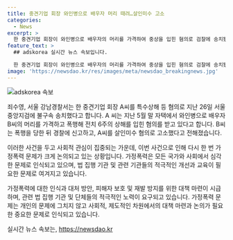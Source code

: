 ```yaml
---
title: 중견기업 회장 와인병으로 배우자 머리 때려…살인미수 고소
categories:
  - News
excerpt: >
  한 중견기업 회장이 와인병으로 배우자의 머리를 가격하여 중상을 입힌 혐의로 검찰에 송치됐다. 경찰에 따르면, 회장은 과거에도 폭행을 당한 적이 있었고, 사건 후에는 살인미수 혐의로 고소당했다. 이에 대한 수사가 진행 중이며, 법원은 구속영장을 받아들이지 않았다고 전해졌다.
feature_text: >
  ## adskorea 실시간 뉴스 속보입니다.

  한 중견기업 회장이 와인병으로 배우자의 머리를 가격하여 중상을 입힌 혐의로 검찰에 송치됐다. 경찰에 따르면, 회장은 과거에도 폭행을 당한 적이 있었고, 사건 후에는 살인미수 혐의로 고소당했다. 이에 대한 수사가 진행 중이며, 법원은 구속영장을 받아들이지 않았다고 전해졌다.
image: 'https://newsdao.kr/res/images/meta/newsdao_breakingnews.jpg'
---
```


<p><img src="https://newsdao.kr/res/images/meta/newsdao_breakingnews.jpg" alt="adskorea 속보" /></p>

<p>죄수영, 서울 강남경찰서는 한 중견기업 회장 A씨를 특수상해 등 혐의로 지난 26일 서울중앙지검에 불구속 송치했다고 합니다. A 씨는 지난 5월 말 자택에서 와인병으로 배우자 B씨의 머리를 가격하고 폭행해 전치 6주의 상해를 입힌 혐의를 받고 있다고 합니다. B씨는 폭행을 당한 뒤 경찰에 신고하고, A씨를 살인미수 혐의로 고소했다고 전해졌습니다.</p>

<p>이러한 사건을 두고 사회적 관심이 집중되는 가운데, 이번 사건으로 인해 다시 한 번 가정폭력 문제가 크게 논의되고 있는 상황입니다. 가정폭력은 모든 국가와 사회에서 심각한 문제로 인식되고 있으며, 법 집행 기관 및 관련 기관들의 적극적인 개선과 교육이 필요한 문제로 여겨지고 있습니다. </p>

<p>가정폭력에 대한 인식과 대처 방안, 피해자 보호 및 재발 방지를 위한 대책 마련이 시급하며, 관련 법 집행 기관 및 단체들의 적극적인 노력이 요구되고 있습니다. 가정폭력 문제는 개인의 문제에 그치지 않고 사회적, 제도적인 차원에서의 대책 마련과 논의가 필요한 중요한 문제로 인식되고 있습니다.</p>
실시간 뉴스 속보는, <a href="https://newsdao.kr" rel="dofollow">https://newsdao.kr</a>


